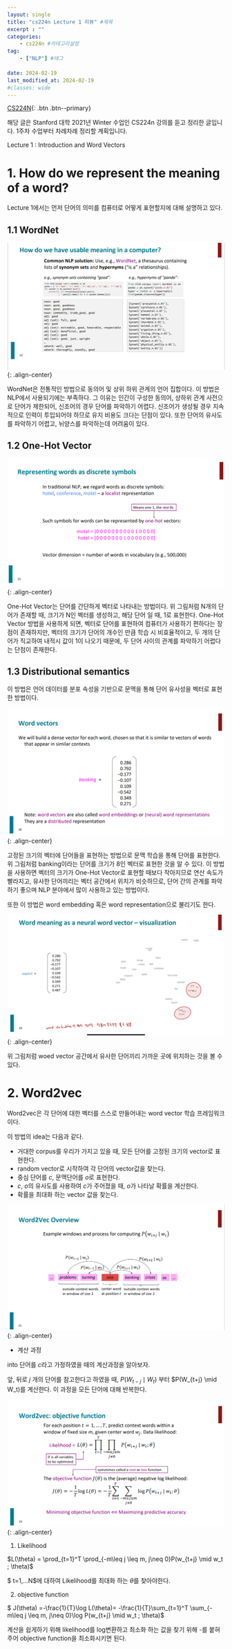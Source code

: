 ```yaml
---
layout: single
title: "cs224n Lecture 1 리뷰" #제목
excerpt : ""
categories: 
    - cs224n #카테고리설정
tag: 
    - ["NLP"] #테그

date: 2024-02-19
last_modified_at: 2024-02-19
#classes: wide    
---
```


[CS224N](https://web.stanford.edu/class/cs224n/){: .btn .btn--primary}

해당 글은 Stanford 대학 2021년 Winter 수업인 CS224n 강의를 듣고 정리한 글입니다. 1주차 수업부터 차례차례 정리할 계획입니다.


Lecture 1 : Introduction and Word Vectors


# 1. How do we represent the meaning of a word?

Lecture 1에서는 먼저 단어의 의미를 컴퓨터로 어떻게 표현할지에 대해 설명하고 있다.

## 1.1 WordNet

![WordNet](/assets/images/cs224n/cs224n-1.png){: .align-center}

WordNet은 전통적인 방법으로 동의어 및 상위 하위 관계의 언어 집합이다. 이 방법은 NLP에서 사용되기에는 부족하다. 그 이유는 인간이 구성한 동의어, 상하위 관계 사전으로 단어가 제한되어, 신조어의 경우 단어를 파악하기 어렵다. 신조어가 생성될 경우 지속적으로 인력이 투입되어야 하므로 유지 비용도 크다는 단점이 있다. 또한 단어의 유사도를 파악하기 어렵고, 뉘양스를 파악하는데 어려움이 있다.

## 1.2 One-Hot Vector

![one-hot](/assets/images/cs224n/cs224n-2.png){: .align-center}

One-Hot Vector는 단어를 간단하게 벡터로 나타내는 방법이다. 위 그림처럼 N개의 단어가 존재할 때, 크기가 N인 벡터를 생성하고, 해당 단어 일 때, 1로 표현한다. One-Hot Vector 방법을 사용하게 되면, 벡터로 단어를 표현하여 컴퓨터가 사용하기 편하다는 장점이 존재하지만, 벡터의 크기가 단어의 개수인 만큼 학습 시 비효율적이고, 두 개의 단어가 직교하여 내적시 값이 1이 나오기 때문에, 두 단어 사이의 관계를 파악하기 어렵다는 단점이 존재한다.

## 1.3 Distributional semantics

이 방법은 언어 데이터를 분포 속성을 기반으로 문맥을 통해 단어 유사성을 벡터로 표현한 방법이다. 

![](/assets/images/cs224n/cs224n-3.png){: .align-center}

고정된 크기의 벡터에 단어들을 표현하는 방법으로 문맥 학습을 통해 단어를 표현한다. 위 그림처럼 banking이라는 단어를 크기가 8인 벡터로 표현한 것을 알 수 있다. 이 방법을 사용하면 벡터의 크기가 One-Hot Vector로 표현할 때보다 작아지므로 연산 속도가 빨라지고, 유사한 단어끼리는 벡터 공간에서 위치가 비슷하므로, 단어 간의 관계를 파악하기 좋으며 NLP 분야에서 많이 사용하고 있는 방법이다.

또한 이 방법은 word embedding 혹은 word representation으로 불리기도 한다.

![](/assets/images/cs224n/cs224n-4.jpg){: .align-center}

위 그림처럼 woed vector 공간에서 유사한 단어끼리 가까운 곳에 위치하는 것을 볼 수 있다.

# 2. Word2vec

Word2vec은 각 단어에 대한 벡터를 스스로 만들어내는 word vector 학습 프레임워크이다.

이 방법의 idea는 다음과 같다.

* 거대한 corpus를 우리가 가지고 있을 때, 모든 단어를 고정된 크기의 vector로 표현한다.
* random vector로 시작하여 각 단어의 vector값을 찾는다.
* 중심 단어를 $c$, 문맥단어를 $o$로 표현한다.
* $c$, $o$의 유사도를 사용하여 $c$가 주어졌을 때, $o$가 나타날 확률을 계산한다.
* 확률을 최대화 하는 vector 값을 찾는다.

![](/assets/images/cs224n/cs224n-5.png){: .align-center}

* 계산 과정

into 단어를 $c$라고 가정하였을 때의 계산과정을 알아보자.

앞, 뒤로 $j$ 개의 단어를 참고한다고 하였을 때, $P(W_{t-j} \mid W_t)$ 부터 $P(W_{t+j} \mid W_t)를 계산한다. 이 과정을 모든 단어에 대해 반복한다.

![](/assets/images/cs224n/cs224n-6.png){: .align-center}

1) Likelihood


 $L(\theta) = \prod_{t=1}^T \prod_{-m\leq j \leq m, j\neq 0}P(w_{t+j} \mid w_t ; \theta)$

 $ t=1,...N$에 대하여 Likelihood를 최대화 하는  $\theta$를 찾아야한다.


2) objective function


 $  J(\theta) =-\frac{1}{T}\log L(\theta)= -\frac{1}{T}\sum_{t=1}^T \sum_{-m\leq j \leq m, j\neq 0}\log P(w_{t+j} \mid w_t ; \theta)$

계산을 쉽게하기 위해 likelihood를 log변환하고 최소화 하는 값을 찾기 위해 -를 붙혀주어 objective function을 최소화시키면 된다.